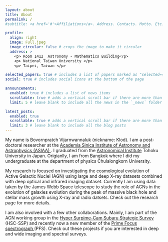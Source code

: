```yaml
---
layout: about
title: About
permalink: /
#subtitle: <a href='#'>Affiliations</a>. Address. Contacts. Motto. Etc.

profile:
  align: right
  image: Full.jpeg
  image_circular: false # crops the image to make it circular
  address: >
    <p> Room 1412  Astronomy - Mathematics Building</p>
    <p> National Taiwan University </p>
    <p> Taipei, Taiwan </p>

selected_papers: true # includes a list of papers marked as "selected={true}"
social: true # includes social icons at the bottom of the page

announcements:
  enabled: true # includes a list of news items
  scrollable: true # adds a vertical scroll bar if there are more than 3 news items
  limit: 5 # leave blank to include all the news in the `_news` folder

latest_posts:
  enabled: true
  scrollable: true # adds a vertical scroll bar if there are more than 3 new posts items
  limit: 3 # leave blank to include all the blog posts
---
```



My name is Bovornpratch Vijarnwannaluk (nickname: Klod). I am a post-doctoral researcher at the 
<a href='https://www.asiaa.sinica.edu.tw'> Academia Sinica Institute of Astronomy and Astrophysics (ASIAA) </a>. I graduated from the <a href='https://www.astr.tohoku.ac.jp/en/index.html'> Astronomical Institute</a> Tohoku University in Japan. Origianlly, I am from Bangkok where I did my undergraduate at the department of physics Chulalongkorn University.

My research is focused on investigating the cosmological evolution of Active Galactic Nuclei (AGN) using large and deep X-ray datasets combined with deep optical and infrared imaging dataset. Currently I am using data taken by the James Webb Space telescope to study the role of AGNs in the evolution of galaxies evolution during the peak of massive black hole and stellar mass growth using X-ray and radio datsets. Check out the research page for more details.

I am also involved with a few other collaborations. Mainly, I am part of the AGN working group in the <a href='https://hsc.mtk.nao.ac.jp/ssp/'>Hyper Surpime-Cam Subaru Strategic Survey </a> (HSC-SSP) and recently now a new member of the <a href='https://pfs.ipmu.jp/intro.html'>Prime Focus spectrograph </a>  (PFS). Check out these projects if you are interested in deep and wide imaging and spectral surveys.

